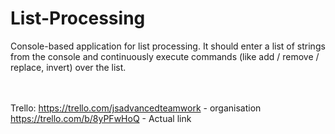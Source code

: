 # List-Processing
Console-based application for list processing. It should enter a list of strings from the console and continuously execute commands (like add / remove / replace, invert) over the list.<br/><br/><br/>


Trello: https://trello.com/jsadvancedteamwork - organisation
		https://trello.com/b/8yPFwHoQ - Actual link
